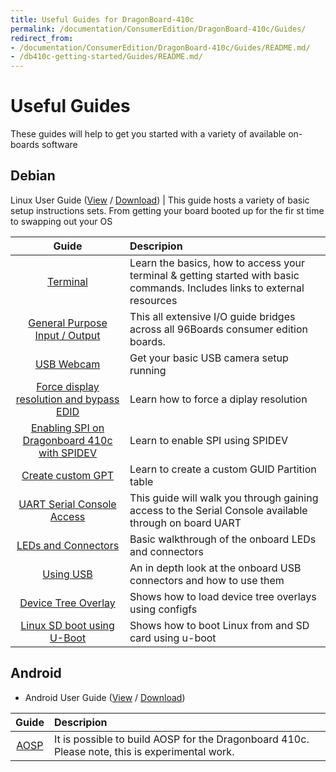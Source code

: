 ```yaml
---
title: Useful Guides for DragonBoard-410c
permalink: /documentation/ConsumerEdition/DragonBoard-410c/Guides/
redirect_from:
- /documentation/ConsumerEdition/DragonBoard-410c/Guides/README.md/
- /db410c-getting-started/Guides/README.md/
---
```

# Useful Guides

These guides will help to get you started with a variety of available on-boards software

## Debian

Linux User Guide ([View](https://github.com/96boards/documentation/blob/master/ConsumerEdition/DragonBoard-410c/Guides/LinuxUserGuide_DragonBoard.pdf) / [Download](https://github.com/96boards/documentation/raw/master/ConsumerEdition/DragonBoard-410c/Guides/LinuxUserGuide_DragonBoard.pdf)) | This guide hosts a variety of basic setup instructions sets. From getting your board booted up for the fir
st time to swapping out your OS

| Guide                                                          | Descripion                                                                                                                 |
|:--------------------------------------------------------------:|:---------------------------------------------------------------------------------------------------------------------------|
| [Terminal](Terminal.md)                                        | Learn the  basics, how to access your terminal & getting started with basic commands. Includes links to external resources |
| [General Purpose Input / Output](../../guides/gpio.md)         | This all extensive I/O guide bridges across all 96Boards consumer edition boards.                                          |
| [USB Webcam](USBWebcam.md)                                     | Get your basic USB camera setup running                                                                                    |
| [Force display resolution and bypass EDID](ForceDisplayRes.md) | Learn how to force a diplay resolution                                                                                     |
| [Enabling SPI on Dragonboard 410c with SPIDEV](EnableSPI.md)   | Learn to enable SPI using SPIDEV                                                                                           |
| [Create custom GPT](GPT.md)                                    | Learn to create a custom GUID Partition table                                                                              |
| [UART Serial Console Access](uart-serial-console.md)           | This guide will walk you through gaining access to the Serial Console available through on board UART                      |
| [LEDs and Connectors](led-connectors.md)                       | Basic walkthrough of the onboard LEDs and connectors                                                                       |
| [Using USB](using-usb.md)                                      | An in depth look at the onboard USB connectors and how to use them                                                         |
| [Device Tree Overlay](dt-overlays.md)                          | Shows how to load device tree overlays using configfs                                                                      |
| [Linux SD boot using U-Boot](uboot-linux-sd.md)                | Shows how to boot Linux from and SD card using u-boot                                                                      |

## Android

- Android User Guide ([View](https://github.com/96boards/documentation/blob/master/ConsumerEdition/DragonBoard-410c/Guides/AndroidUserGuide_DragonBoard.pdf) / [Download](https://github.com/96boards/documentation/raw/master/ConsumerEdition/DragonBoard-410c/Guides/AndroidUserGuide_DragonBoard.pdf))

| Guide                                                          | Descripion                                                                                                                 |
|:--------------------------------------------------------------:|:---------------------------------------------------------------------------------------------------------------------------|
|[AOSP](AOSP.md)                                                 |  It is possible to build AOSP for the Dragonboard 410c. Please note, this is experimental work.
